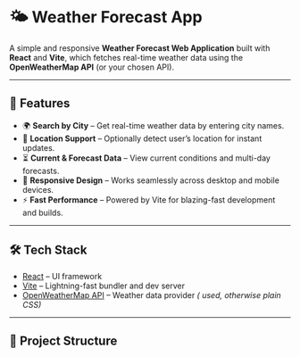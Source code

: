 # 🌤️ Weather Forecast App

A simple and responsive **Weather Forecast Web Application** built with **React** and **Vite**, which fetches real-time weather data using the **OpenWeatherMap API** (or your chosen API).  

---

## 🚀 Features

- 🌍 **Search by City** – Get real-time weather data by entering city names.  
- 📍 **Location Support** – Optionally detect user’s location for instant updates.  
- ⏳ **Current & Forecast Data** – View current conditions and multi-day forecasts.  
- 📱 **Responsive Design** – Works seamlessly across desktop and mobile devices.  
- ⚡ **Fast Performance** – Powered by Vite for blazing-fast development and builds.  

---

## 🛠️ Tech Stack

- [React](https://reactjs.org/) – UI framework  
- [Vite](https://vitejs.dev/) – Lightning-fast bundler and dev server  
- [OpenWeatherMap API](https://openweathermap.org/) – Weather data provider
   *( used, otherwise plain CSS)*  

---

## 📂 Project Structure

